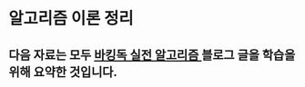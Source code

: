 # 알고리즘 이론 정리
## 다음 자료는 모두 <a href="https://blog.encrypted.gg/921"> 바킹독 실전 알고리즘 </a> 블로그 글을 학습을 위해 요약한 것입니다.
